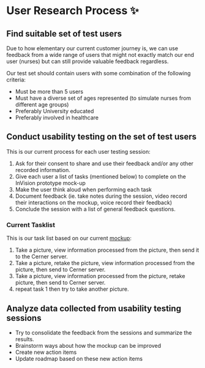 # User Research Process :sparkles:

## Find suitable set of test users

Due to how elementary our current customer journey is, we can use feedback from a wide range of users that might not exactly match our end user (nurses) but can still provide valuable feedback regardless.

Our test set should contain users with some combination of the following criteria:

- Must be more than 5 users
- Must have a diverse set of ages represented (to simulate nurses from different age groups)
- Preferably University educated
- Preferably involved in healthcare

## Conduct usability testing on the set of test users
This is our current process for each user testing session:

1. Ask for their consent to share and use their feedback and/or any other recorded information.
2. Give each user a list of tasks (mentioned below) to complete on the InVision prototype mock-up
3. Make the user think aloud when performing each task
4. Document feedback (ie. take notes during the session, video record their interactions on the mockup, voice record their feedback)
5. Conclude the session with a list of general feedback questions.

### Current Tasklist
This is our task list based on our current [mockup](https://invis.io/YAUCQOLQBTR):
1. Take a picture, view information processed from the picture, then send it to the Cerner server.
2. Take a picture, retake the picture, view information processed from the picture, then send to Cerner server.
4. Take a picture, view information processed from the picture, retake picture, then send to Cerner server.
4. repeat task 1 then try to take another picture.

## Analyze data collected from usability testing sessions
- Try to consolidate the feedback from the sessions and summarize the results.
- Brainstorm ways about how the mockup can be improved
- Create new action items
- Update roadmap based on these new action items
